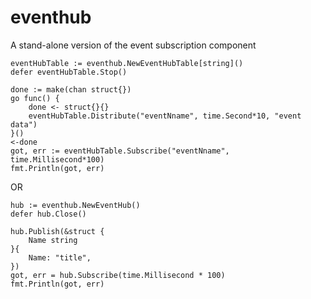# eventhub
A stand-alone version of the event subscription component

```
eventHubTable := eventhub.NewEventHubTable[string]()
defer eventHubTable.Stop()

done := make(chan struct{})
go func() {
	done <- struct{}{}
	eventHubTable.Distribute("eventNname", time.Second*10, "event data")
}()
<-done
got, err := eventHubTable.Subscribe("eventNname", time.Millisecond*100)
fmt.Println(got, err)
```
OR
```
hub := eventhub.NewEventHub()
defer hub.Close()

hub.Publish(&struct {
	Name string
}{
	Name: "title",
})
got, err = hub.Subscribe(time.Millisecond * 100)
fmt.Println(got, err)
```
